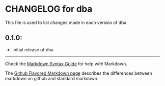 # CHANGELOG for dba

This file is used to list changes made in each version of dba.

## 0.1.0:

* Initial release of dba

- - -
Check the [Markdown Syntax Guide](http://daringfireball.net/projects/markdown/syntax) for help with Markdown.

The [Github Flavored Markdown page](http://github.github.com/github-flavored-markdown/) describes the differences between markdown on github and standard markdown.

